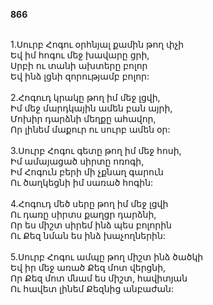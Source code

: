 **866**

\
1.Սուրբ Հոգու օրհնյալ քամին թող փչի\
Եվ իմ հոգու մեջ խավարը ցրի,\
Սրբի ու տանի ախտերը բոլոր\
Եվ ինձ լցնի զորությամբ բոլոր:\
\
2.Հոգուդ կրակը թող իմ մեջ լցվի,\
Իմ մեջ մարդկային ամեն բան այրի,\
Մոխիր դարձնի մեղքը ահավոր,\
Որ լինեմ մաքուր ու սուրբ ամեն օր:\
\
3.Սուրբ Հոգու գետը թող իմ մեջ հոսի,\
Իմ ամայացած սիրտը ոռոգի,\
Իմ Հոգուն բերի մի չքնաղ գարուն\
Ու ծաղկեցնի իմ սառած հոգին:\
\
4.Հոգուդ մեծ սերը թող իմ մեջ լցվի\
Ու դառը սիրտս քաղցր դարձնի,\
Որ ես միշտ սիրեմ ինձ պես բոլորին\
Ու Քեզ նման ես ինձ խաչողներին:\
\
5.Սուրբ Հոգու ամպը թող միշտ ինձ ծածկի\
Եվ իր մեջ առած Քեզ մոտ վերցնի,\
Որ Քեզ մոտ մնամ ես միշտ, հավիտյան\
Ու հավետ լինեմ Քեզնից անբաժան:
